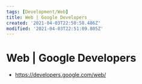 ```yaml
---
tags: [Development/Web]
title: Web | Google Developers
created: '2021-04-03T22:50:58.486Z'
modified: '2021-04-03T22:51:09.805Z'
---
```


# Web | Google Developers

* https://developers.google.com/web/

